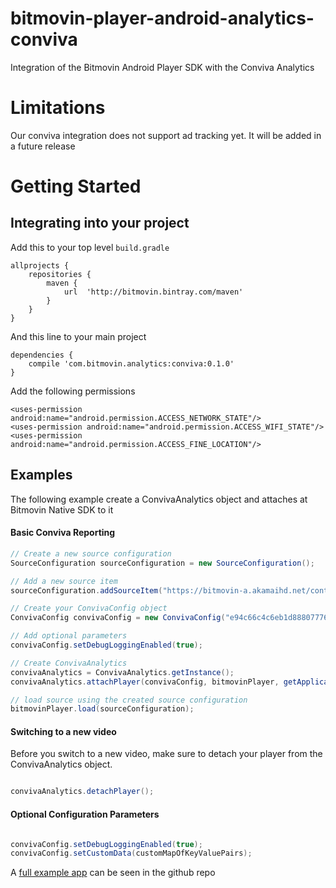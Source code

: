 # bitmovin-player-android-analytics-conviva
Integration of the Bitmovin Android Player SDK with the Conviva Analytics

# Limitations
Our conviva integration does not support ad tracking yet. It will be added in a future release

# Getting Started

## Integrating into your project

Add this to your top level `build.gradle`

```
allprojects {
    repositories {
		maven {
			url  'http://bitmovin.bintray.com/maven'
		}
	}
}
```

And this line to your main project
```
dependencies {
    compile 'com.bitmovin.analytics:conviva:0.1.0'
}
```

Add the following permissions 

```
<uses-permission android:name="android.permission.ACCESS_NETWORK_STATE"/>
<uses-permission android:name="android.permission.ACCESS_WIFI_STATE"/>
<uses-permission android:name="android.permission.ACCESS_FINE_LOCATION"/>
```

## Examples

The following example create a ConvivaAnalytics object and attaches at Bitmovin Native SDK to it

#### Basic Conviva Reporting

```java
// Create a new source configuration
SourceConfiguration sourceConfiguration = new SourceConfiguration();

// Add a new source item
sourceConfiguration.addSourceItem("https://bitmovin-a.akamaihd.net/content/MI201109210084_1/mpds/f08e80da-bf1d-4e3d-8899-f0f6155f6efa.mpd");

// Create your ConvivaConfig object
ConvivaConfig convivaConfig = new ConvivaConfig("e94c66c4c6eb1d888077767e5db0d7b12b15f5b6", "https://rtl-nl-xl-test.testonly.conviva.com/","ConvivaExample_BitmovinPlayer","ViewerId1","Asset1");

// Add optional parameters
convivaConfig.setDebugLoggingEnabled(true);

// Create ConvivaAnalytics
convivaAnalytics = ConvivaAnalytics.getInstance();
convivaAnalytics.attachPlayer(convivaConfig, bitmovinPlayer, getApplicationContext());

// load source using the created source configuration
bitmovinPlayer.load(sourceConfiguration);
```

#### Switching to a new video
Before you switch to a new video, make sure to detach your player from the ConvivaAnalytics object.

```java

convivaAnalytics.detachPlayer();

```

#### Optional Configuration Parameters
```java

convivaConfig.setDebugLoggingEnabled(true);
convivaConfig.setCustomData(customMapOfKeyValuePairs);

```

A [full example app](https://github.com/bitmovin/bitmovin-player-android-analytics-conviva/tree/master/ConvivaExampleApp) can be seen in the github repo 

